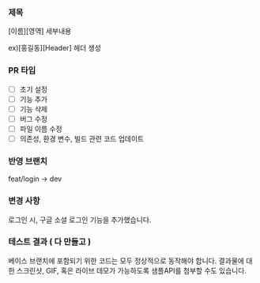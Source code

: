 ### 제목

[이름][영역] 세부내용

ex)[홍길동][Header] 헤더 생성

### PR 타입

- [ ] 초기 설정
- [ ] 기능 추가
- [ ] 기능 삭제
- [ ] 버그 수정
- [ ] 파일 이름 수정
- [ ] 의존성, 환경 변수, 빌드 관련 코드 업데이트

### 반영 브랜치
feat/login -> dev

### 변경 사항
로그인 시, 구글 소셜 로그인 기능을 추가했습니다.

### 테스트 결과 ( 다 만들고 )
베이스 브랜치에 포함되기 위한 코드는 모두 정상적으로 동작해야 합니다. 결과물에 대한 스크린샷, GIF, 혹은 라이브 데모가 가능하도록 샘플API를 첨부할 수도 있습니다.
